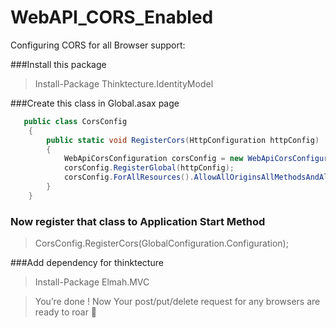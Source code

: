 # WebAPI_CORS_Enabled
Configuring CORS for all Browser support: 


###Install this package
> Install-Package Thinktecture.IdentityModel

###Create this class in Global.asax page
```C#
   public class CorsConfig
    {
        public static void RegisterCors(HttpConfiguration httpConfig)
        {
            WebApiCorsConfiguration corsConfig = new WebApiCorsConfiguration();
            corsConfig.RegisterGlobal(httpConfig);
            corsConfig.ForAllResources().AllowAllOriginsAllMethodsAndAllRequestHeaders();
        }
    }
```
### Now register that class to Application Start Method
> CorsConfig.RegisterCors(GlobalConfiguration.Configuration);

###Add dependency for thinktecture
> Install-Package Elmah.MVC

>You’re done ! Now Your post/put/delete request for any browsers are ready to roar 

